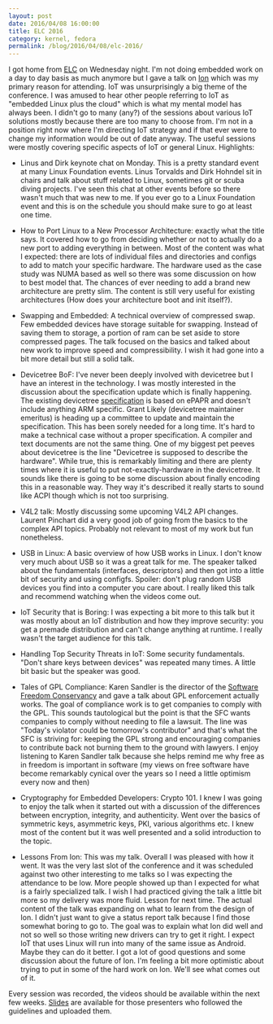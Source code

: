```yaml
---
layout: post
date: 2016/04/08 16:00:00
title: ELC 2016
category: kernel, fedora
permalink: /blog/2016/04/08/elc-2016/
---
```

I got home from [ELC](http://events.linuxfoundation.org/events/embedded-linux-conference)
on Wednesday night. I'm not doing embedded work on a day to day basis as much
anymore but I gave a talk on [Ion](http://www.labbott.name/blog/2015/10/22/ion-past-and-future/)
which was my primary reason for attending. IoT was unsurprisingly a big theme
of the conference. I was amused to hear other people referring to IoT as
"embedded Linux plus the cloud" which is what my mental model has always been.
I didn't go to many (any?) of the sessions about various IoT solutions mostly
because there are too many to choose from. I'm not in a position right now
where I'm directing IoT strategy and if that ever were to change my information
would be out of date anyway. The useful sessions were mostly covering specific
aspects of IoT or general Linux. Highlights:

- Linus and Dirk keynote chat on Monday. This is a pretty standard event at
many Linux Foundation events. Linus Torvalds and Dirk Hohndel sit in chairs
and talk about stuff related to Linux, sometimes git or scuba diving
projects. I've seen this chat at other events before so there wasn't much
that was new to me. If you ever go to a Linux Foundation event and this is
on the schedule you should make sure to go at least one time.

- How to Port Linux to a New Processor Architecture: exactly what the title
says. It covered how to go from deciding whether or not to actually do a new
port to adding everything in between. Most of the content was what I expected:
there are lots of individual files and directories and configs to add to
match your specific hardware. The hardware used as the case study was NUMA
based as well so there was some discussion on how to best model that. The
chances of ever needing to add a brand new architecture are pretty slim. The
content is still very useful for existing architectures (How does your
architecture boot and init itself?).

- Swapping and Embedded: A technical overview of compressed swap. Few embedded
devices have storage suitable for swapping. Instead of saving them to storage,
a portion of ram can be set aside to store compressed pages. The talk focused
on the basics and talked about new work to improve speed and compressibility.
I wish it had gone into a bit more detail but still a solid talk.

- Devicetree BoF: I've never been deeply involved with devicetree but I have
an interest in the technology. I was mostly interested in the discussion about
the specification update which is finally happening. The existing
devicetree [specification](http://devicetree.org)
is based on ePAPR and doesn't include anything ARM specific. Grant Likely
(devicetree maintainer emeritus) is heading up a committee to update and
maintain the specification. This has been sorely needed for a long time. It's
hard to make a technical case without a proper specification. A compiler and
text documents are not the same thing. One of my biggest pet peeves about
devicetree is the line "Devicetree is supposed to describe the hardware".
While true, this is remarkably limiting and there are plenty times where it
is useful to put not-exactly-hardware in the devicetree. It sounds like there
is going to be some discussion about finally encoding this in a reasonable way.
They way it's described it really starts to sound like ACPI though which is
not too surprising.

- V4L2 talk: Mostly discussing some upcoming V4L2 API changes. Laurent
Pinchart did a very good job of going from the basics to the complex API topics.
Probably not relevant to most of my work but fun nonetheless.

- USB in Linux: A basic overview of how USB works in Linux. I don't know very
much about USB so it was a great talk for me. The speaker talked about the
fundamentals (interfaces, descriptors) and then got into a little bit of
security and using configfs. Spoiler: don't plug random USB devices you find
into a computer you care about. I really liked this talk and recommend watching
when the videos come out.

- IoT Security that is Boring: I was expecting a bit more to this talk but it
was mostly about an IoT distribution and how they improve security: you get
a premade distribution and can't change anything at runtime. I really wasn't
the target audience for this talk.

- Handling Top Security Threats in IoT: Some security fundamentals. "Don't
share keys between devices" was repeated many times. A little bit basic but
the speaker was good.

- Tales of GPL Compliance: Karen Sandler is the director of the
[Software Freedom Conservancy](https://sfconservancy.org) and gave a talk
about GPL enforcement actually works. The goal of compliance work is to
get companies to comply with the GPL. This sounds tautological but the point
is that the SFC wants companies to comply without needing to file a lawsuit.
The line was "Today's violator could be tomorrow's contributor" and that's
what the SFC is striving for: keeping the GPL strong and encouraging companies
to contribute back not burning them to the ground with lawyers. I enjoy
listening to Karen Sandler talk because she helps remind me why free as in
freedom is important in software (my views on free software have become
remarkably cynical over the years so I need a little optimism every now and
then)

- Cryptography for Embedded Developers: Crypto 101. I knew I was going to enjoy
the talk when it started out with a discussion of the differences between
encryption, integrity, and authenticity. Went over the basics of symmetric keys,
asymmetric keys, PKI, various algorithms etc. I knew most of the content but
it was well presented and a solid introduction to the topic.

- Lessons From Ion: This was my talk.
Overall I was pleased with how it went. It was the very last slot of the
conference and it was scheduled against two other interesting to me talks so
I was expecting the attendance to be low. More people showed up than I expected
for what is a fairly specialized talk. I wish I had practiced giving the talk
 a little bit more so my delivery was more fluid. Lesson for next time. The
actual content of the talk was expanding on what to learn from the design of
Ion. I didn't just want to give a status report talk because I find those
somewhat boring to go to. The goal was to explain what Ion did well and not
so well so those writing new drivers can try to get it right. I expect IoT
that uses Linux will run into many of the same issue as Android. Maybe they
can do it better. I got a lot of
good questions and some discussion about the future of Ion. I'm feeling a
bit more optimistic about trying to put in some of the hard work on Ion.
We'll see what comes out of it.

Every session was recorded, the videos should be available within the next
few weeks. [Slides](http://events.linuxfoundation.org/events/embedded-linux-conference/program/slides)
are available for those presenters who followed the guidelines and uploaded
them.
